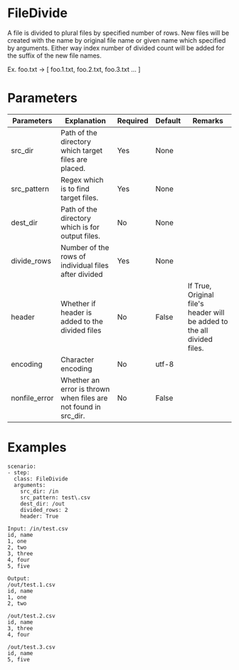 # FileDivide
A file is divided to plural files by specified number of rows.
New files will be created with the name by original file name or given name which specified by arguments.
Either way index number of divided count will be added for the suffix of the new file names.

Ex. foo.txt -> [ foo.1.txt, foo.2.txt, foo.3.txt ... ]

# Parameters
|Parameters|Explanation|Required|Default|Remarks|
|----------|-----------|--------|-------|-------|
|src_dir|Path of the directory which target files are placed.|Yes|None||
|src_pattern|Regex which is to find target files.|Yes|None||
|dest_dir|Path of the directory which is for output files.|No|None||
|divide_rows|Number of the rows of individual files after divided|Yes|None||
|header|Whether if header is added to the divided files|No|False|If True, Original file's header will be added to the all divided files.|
|encoding|Character encoding|No|utf-8|||
|nonfile_error|Whether an error is thrown when files are not found in src_dir.|No|False||

# Examples
```
scenario:
- step:
  class: FileDivide
  arguments:
    src_dir: /in
    src_pattern: test\.csv
    dest_dir: /out
    divided_rows: 2
    header: True

Input: /in/test.csv
id, name
1, one
2, two
3, three
4, four
5, five

Output:
/out/test.1.csv
id, name
1, one
2, two

/out/test.2.csv
id, name
3, three
4, four

/out/test.3.csv
id, name
5, five
```
